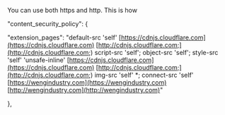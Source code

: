 
You can use both https and http. This is how

"content_security_policy": {

"extension_pages": "default-src 'self' [https://cdnjs.cloudflare.com](https://cdnjs.cloudflare.com) [http://cdnjs.cloudflare.com;](http://cdnjs.cloudflare.com;) script-src 'self'; object-src 'self'; style-src 'self' 'unsafe-inline' [https://cdnjs.cloudflare.com](https://cdnjs.cloudflare.com) [http://cdnjs.cloudflare.com;](http://cdnjs.cloudflare.com;) img-src 'self' *; connect-src 'self' [https://wengindustry.com](https://wengindustry.com) [http://wengindustry.com](http://wengindustry.com)"

},